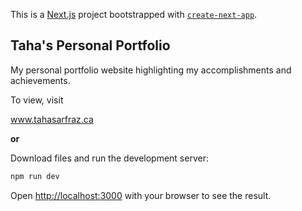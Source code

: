 This is a [Next.js](https://nextjs.org/) project bootstrapped with [`create-next-app`](https://github.com/vercel/next.js/tree/canary/packages/create-next-app).

## Taha's Personal Portfolio

My personal portfolio website highlighting my accomplishments and achievements. 

To view, visit 

www.tahasarfraz.ca

**or**

Download files and run the development server:

```bash
npm run dev
```

Open [http://localhost:3000](http://localhost:3000) with your browser to see the result.



